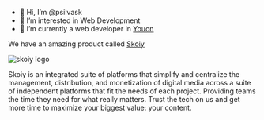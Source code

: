 - 👋 Hi, I’m @psilvask
- 👀 I’m interested in Web Development
- 💼 I’m currently a web developer in [Youon](https://www.youongroup.com/) 

We have an amazing product called [Skoiy](https://skoiy.com/)

![skoiy logo](https://skoiy.com/img/logos/logo-skoiy.svg)

Skoiy is an integrated suite of platforms that simplify and centralize the management, distribution, and monetization of digital media across a suite of independent platforms that fit the needs of each project. Providing teams the time they need for what really matters. Trust the tech on us and get more time to maximize your biggest value: your content.




<!---
psilvask/psilvask is a ✨ special ✨ repository because its `README.md` (this file) appears on your GitHub profile.
You can click the Preview link to take a look at your changes.
--->
